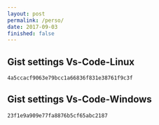 ```yaml
---
layout: post
permalink: /perso/
date: 2017-09-03
finished: false
---
```


## Gist settings Vs-Code-Linux

```
4a5ccacf9063e79bcc1a66836f831e38761f9c3f
```

## Gist settings Vs-Code-Windows
```
23f1e9a909e77fa8876b5cf65abc2187
```